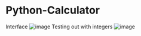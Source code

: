# Python-Calculator
Interface
![image](https://user-images.githubusercontent.com/75534893/132861556-0e1351d5-5077-4ce4-b143-96f36fc11d9f.png)
Testing out with integers
![image](https://user-images.githubusercontent.com/75534893/132862278-980df5ab-2ce3-471a-8943-762c02dd59af.png)

